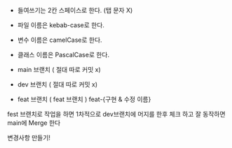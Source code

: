 - 들여쓰기는 2칸 스페이스로 한다. (탭 문자 X)
- 파일 이름은 kebab-case로 한다.
- 변수 이름은 camelCase로 한다.
- 클래스 이름은 PascalCase로 한다.

- main 브랜치 ( 절대 따로 커밋 x)
- dev 브랜치 ( 절대 따로 커밋 x)
- feat 브랜치 ( feat 브랜치 ) feat-{구현 & 수정 이름}

fest 브랜치로 작업을 하면 1차적으로 dev브랜치에 머지를 한후 체크 하고 잘 동작하면 main에 Merge 한다

변경사항 만들기!
